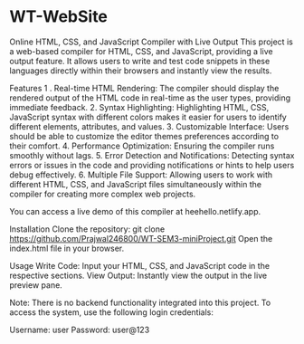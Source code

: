 # WT-WebSite

Online HTML, CSS, and JavaScript Compiler with Live Output
This project is a web-based compiler for HTML, CSS, and JavaScript, providing a live output feature. It allows users to write and test code snippets in these languages directly within their browsers and instantly view the results.

Features
1 . Real-time HTML Rendering: The compiler should display the rendered output of the HTML code in real-time as the user types, providing immediate feedback.
2. Syntax Highlighting: Highlighting HTML, CSS, JavaScript syntax with different colors makes it easier for users to identify different elements, attributes, and values.
3. Customizable Interface: Users should be able to customize the editor themes preferences according to their comfort.
4. Performance Optimization: Ensuring the compiler runs smoothly without lags.
5. Error Detection and Notifications: Detecting syntax errors or issues in the code and providing notifications or hints to help users debug effectively.
6. Multiple File Support: Allowing users to work with different HTML, CSS, and JavaScript files simultaneously within the compiler for creating more complex web projects.

You can access a live demo of this compiler at heehello.netlify.app.

Installation
Clone the repository:
git clone https://github.com/Prajwal246800/WT-SEM3-miniProject.git
Open the index.html file in your browser.


Usage
Write Code: Input your HTML, CSS, and JavaScript code in the respective sections.
View Output: Instantly view the output in the live preview pane.

Note: There is no backend functionality integrated into this project. To access the system, use the following login credentials:

Username: user
Password: user@123

